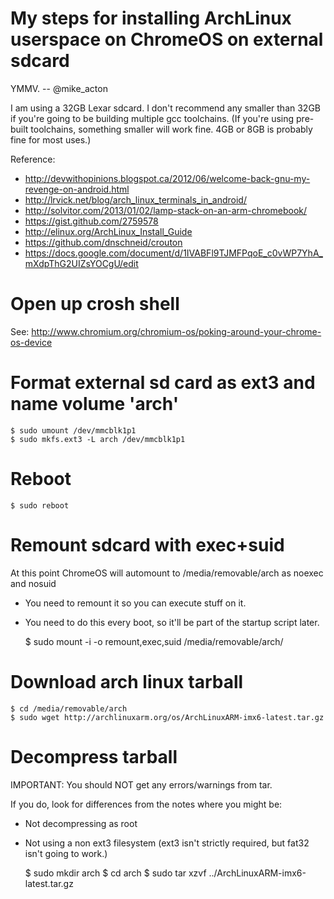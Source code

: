 # My steps for installing ArchLinux userspace on ChromeOS on external sdcard
YMMV. -- @mike_acton

I am using a 32GB Lexar sdcard. I don't recommend any smaller than 32GB if you're going to 
be building multiple gcc toolchains. (If you're using pre-built toolchains, something smaller
will work fine. 4GB or 8GB is probably fine for most uses.) 

Reference:

* http://devwithopinions.blogspot.ca/2012/06/welcome-back-gnu-my-revenge-on-android.html
* http://lrvick.net/blog/arch_linux_terminals_in_android/
* http://solvitor.com/2013/01/02/lamp-stack-on-an-arm-chromebook/
* https://gist.github.com/2759578
* http://elinux.org/ArchLinux_Install_Guide
* https://github.com/dnschneid/crouton
* https://docs.google.com/document/d/1IVABFl9TJMFPqoE_c0vWP7YhA_mXdpThG2UIZsYOCgU/edit

# Open up crosh shell
See: http://www.chromium.org/chromium-os/poking-around-your-chrome-os-device

# Format external sd card as ext3 and name volume 'arch'

    $ sudo umount /dev/mmcblk1p1 
    $ sudo mkfs.ext3 -L arch /dev/mmcblk1p1 

# Reboot

    $ sudo reboot

# Remount sdcard with exec+suid

At this point ChromeOS will automount to /media/removable/arch as noexec and nosuid

* You need to remount it so you can execute stuff on it.
* You need to do this every boot, so it'll be part of the startup script later.


    $ sudo mount -i -o remount,exec,suid /media/removable/arch/

# Download arch linux tarball

    $ cd /media/removable/arch
    $ sudo wget http://archlinuxarm.org/os/ArchLinuxARM-imx6-latest.tar.gz

# Decompress tarball

IMPORTANT: You should NOT get any errors/warnings from tar.

If you do, look for differences from the notes where you might be:

* Not decompressing as root
* Not using a non ext3 filesystem (ext3 isn't strictly required, but fat32 isn't going to work.)


    $ sudo mkdir arch
    $ cd arch
    $ sudo tar xzvf ../ArchLinuxARM-imx6-latest.tar.gz

